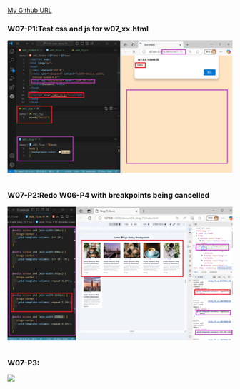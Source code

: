 [My Github URL](https://github.com/xiayu1117/113-sweb-demo-75)

### W07-P1:Test css and js for w07_xx.html
![](w07-p1.png)

```

```

### W07-P2:Redo W06-P4 with breakpoints being cancelled

![](w07-p2.png)

```

```

### W07-P3:

![](w07-p3.png)

```

```
